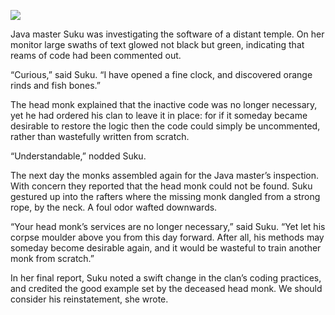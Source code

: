 ![](/pages/case-41/garbage.png)

Java master Suku was investigating the software of a distant temple.  On her monitor large swaths of text glowed not black but green, indicating that reams of code had been commented out.

“Curious,” said Suku.  “I have opened a fine clock, and discovered orange rinds and fish bones.”

The head monk explained that the inactive code was no longer necessary, yet he had ordered his clan to leave it in place: for if it someday became desirable to restore the logic then the code could simply be uncommented, rather than wastefully written from scratch.

“Understandable,” nodded Suku.

The next day the monks assembled again for the Java master’s inspection.  With concern they reported that the head monk could not be found.  Suku gestured up into the rafters where the missing monk dangled from a strong rope, by the neck.  A foul odor wafted downwards.

“Your head monk’s services are no longer necessary,” said Suku.  “Yet let his corpse moulder above you from this day forward.  After all, his methods may someday become desirable again, and it would be wasteful to train another monk from scratch.”

In her final report, Suku noted a swift change in the clan’s coding practices, and credited the good example set by the deceased head monk.  We should consider his reinstatement, she wrote. 
